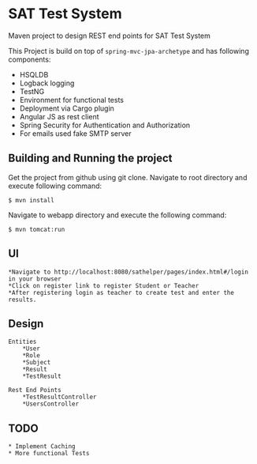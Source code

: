 # SAT Test System

Maven project to design REST end points for SAT Test System

This Project is build on top of ``spring-mvc-jpa-archetype`` and has following components:

 * HSQLDB
 * Logback logging
 * TestNG
 * Environment for functional tests
 * Deployment via Cargo plugin
 * Angular JS as rest client
 * Spring Security for Authentication and Authorization
 * For emails used fake SMTP server

## Building and Running the project

Get the project from github using git clone. Navigate to root directory and execute following command:

    $ mvn install

Navigate to webapp directory and execute the following command:

    $ mvn tomcat:run


## UI

    *Navigate to http://localhost:8080/sathelper/pages/index.html#/login in your browser
    *Click on register link to register Student or Teacher
    *After registering login as teacher to create test and enter the results.

## Design

    Entities
        *User
        *Role
        *Subject
        *Result
        *TestResult

    Rest End Points
        *TestResultController
        *UsersController

## TODO
    * Implement Caching
    * More functional Tests
    

